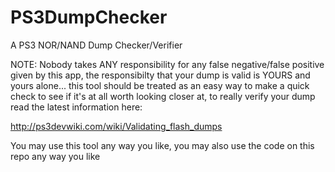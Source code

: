 PS3DumpChecker
==============

A PS3 NOR/NAND Dump Checker/Verifier

NOTE: Nobody takes ANY responsibility for any false negative/false positive given by this app, the responsibilty that your dump is valid is YOURS and yours alone...
this tool should be treated as an easy way to make a quick check to see if it's at all worth looking closer at, to really verify your dump read the latest information here:

http://ps3devwiki.com/wiki/Validating_flash_dumps

You may use this tool any way you like, you may also use the code on this repo any way you like
